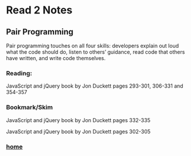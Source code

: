 # Read 2 Notes

## Pair Programming

Pair programming touches on all four skills: developers explain out loud what the code should do, listen to others’ guidance, read code that others have written, and write code themselves.

### Reading:
JavaScript and jQuery book by Jon Duckett pages 293-301, 306-331 and 354-357

### Bookmark/Skim
JavaScript and jQuery book by Jon Duckett pages 332-335

JavaScript and jQuery book by Jon Duckett pages 302-305

### [home](https://misalz.github.io/301-Reading-Notes/readme.md)